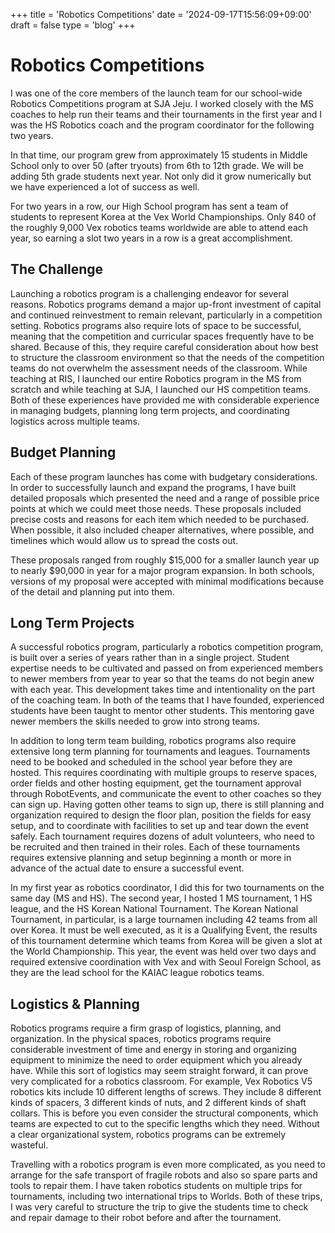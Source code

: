 +++
title = 'Robotics Competitions'
date = '2024-09-17T15:56:09+09:00'
draft = false
type = 'blog'
+++

# Robotics Competitions

I was one of the core members of the launch team for our school-wide Robotics
Competitions program at SJA Jeju. I worked closely with the MS coaches to help
run their teams and their tournaments in the first year and I was the HS
Robotics coach and the program coordinator for the following two years.

In that time, our program grew from approximately 15 students in Middle School
only to over 50 (after tryouts) from 6th to 12th grade. We will be adding 5th
grade students next year. Not only did it grow numerically but we have
experienced a lot of success as well.

For two years in a row, our High School program has sent a team of students to
represent Korea at the Vex World Championships. Only 840 of the roughly 9,000
Vex robotics teams worldwide are able to attend each year, so earning a slot
two years in a row is a great accomplishment.

## The Challenge

Launching a robotics program is a challenging endeavor for several reasons.
Robotics programs demand a major up-front investment of capital and continued
reinvestment to remain relevant, particularly in a competition setting.
Robotics programs also require lots of space to be successful, meaning that the
competition and curricular spaces frequently have to be shared. Because of
this, they require careful consideration about how best to structure the
classroom environment so that the needs of the competition teams do not
overwhelm the assessment needs of the classroom. While teaching at RIS, I
launched our entire Robotics program in the MS from scratch and while teaching
at SJA, I launched our HS competition teams. Both of these experiences have
provided me with considerable experience in managing budgets, planning long
term projects, and coordinating logistics across multiple teams.

## Budget Planning

Each of these program launches has come with budgetary considerations. In order
to successfully launch and expand the programs, I have built detailed proposals
which presented the need and a range of possible price points at which we could
meet those needs. These proposals included precise costs and reasons for each
item which needed to be purchased. When possible, it also included cheaper
alternatives, where possible, and timelines which would allow us to spread the
costs out.

These proposals ranged from roughly $15,000 for a smaller launch year up to
nearly $90,000 in year for a major program expansion. In both schools, versions
of my proposal were accepted with minimal modifications because of the detail
and planning put into them.

## Long Term Projects

A successful robotics program, particularly a robotics competition program, is
built over a series of years rather than in a single project. Student expertise
needs to be cultivated and passed on from experienced members to newer members
from year to year so that the teams do not begin anew with each year. This
development takes time and intentionality on the part of the coaching team. In
both of the teams that I have founded, experienced students have been taught to
mentor other students. This mentoring gave newer members the skills needed to
grow into strong teams.

In addition to long term team building, robotics programs also require
extensive long term planning for tournaments and leagues. Tournaments need to
be booked and scheduled in the school year before they are hosted. This
requires coordinating with multiple groups to reserve spaces, order fields and
other hosting equipment, get the tournament approval through RobotEvents, and
communicate the event to other coaches so they can sign up. Having gotten other
teams to sign up, there is still planning and organization required to design
the floor plan, position the fields for easy setup, and to coordinate with
facilities to set up and tear down the event safely. Each tournament requires
dozens of adult volunteers, who need to be recruited and then trained in their
roles. Each of these tournaments requires extensive planning and setup
beginning a month or more in advance of the actual date to ensure a successful
event.

In my first year as robotics coordinator, I did this for two tournaments on the
same day (MS and HS). The second year, I hosted 1 MS tournament, 1 HS league,
and the HS Korean National Tournament. The Korean National Tournament, in
particular, is a large tournamen including 42 teams from all over Korea. It
must be well executed, as it is a Qualifying Event, the results of this
tournament determine which teams from Korea will be given a slot at the World
Championship. This year, the event was held over two days and required
extensive coordination with Vex and with Seoul Foreign School, as they are the
lead school for the KAIAC league robotics teams.

## Logistics & Planning

Robotics programs require a firm grasp of logistics, planning, and
organization. In the physical spaces, robotics programs require considerable
investment of time and energy in storing and organizing equipment to minimize
the need to order equipment which you already have. While this sort of
logistics may seem straight forward, it can prove very complicated for a
robotics classroom. For example, Vex Robotics V5 robotics kits include 10
different lengths of screws. They include 8 different kinds of spacers, 3
different kinds of nuts, and 2 different kinds of shaft collars. This is before
you even consider the structural components, which teams are expected to cut to
the specific lengths which they need. Without a clear organizational system,
robotics programs can be extremely wasteful.

Travelling with a robotics program is even more complicated, as you need to
arrange for the safe transport of fragile robots and also so spare parts and
tools to repair them. I have taken robotics students on multiple trips for
tournaments, including two international trips to Worlds. Both of these trips,
I was very careful to structure the trip to give the students time to check and
repair damage to their robot before and after the tournament.
